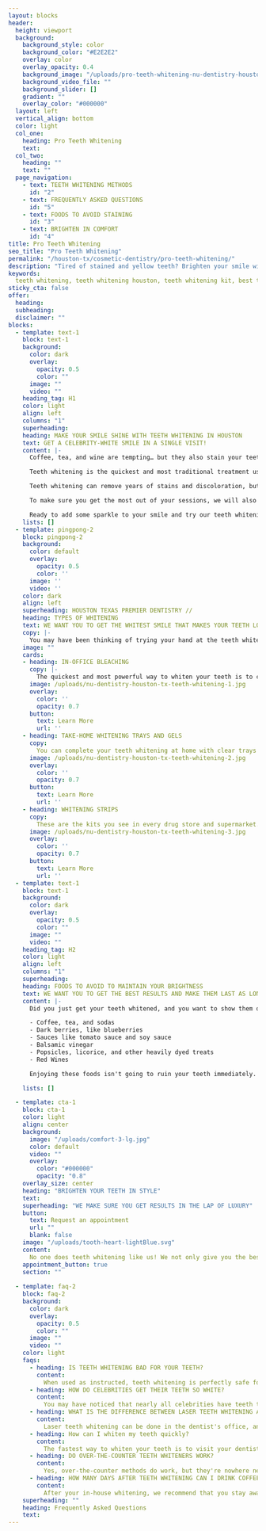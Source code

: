 ```yaml
---
layout: blocks
header:
  height: viewport
  background:
    background_style: color
    background_color: "#E2E2E2"
    overlay: color
    overlay_opacity: 0.4
    background_image: "/uploads/pro-teeth-whitening-nu-dentistry-houston-tx-hero.jpg"
    background_video_file: ""
    background_slider: []
    gradient: ""
    overlay_color: "#000000"
  layout: left
  vertical_align: bottom
  color: light
  col_one:
    heading: Pro Teeth Whitening 
    text: 
  col_two:
    heading: ""
    text: ""
  page_navigation:
    - text: TEETH WHITENING METHODS
      id: "2"
    - text: FREQUENTLY ASKED QUESTIONS
      id: "5"
    - text: FOODS TO AVOID STAINING
      id: "3"
    - text: BRIGHTEN IN COMFORT
      id: "4"      
title: Pro Teeth Whitening
seo_title: "Pro Teeth Whitening"
permalink: "/houston-tx/cosmetic-dentistry/pro-teeth-whitening/"
description: "Tired of stained and yellow teeth? Brighten your smile with dentist-recommended teeth whitening in Houston, TX. Come in or take home our professional-grade k..."
keywords:
  teeth whitening, teeth whitening houston, teeth whitening kit, best teeth whitening, professional teeth whitening, teeth whitening products, laser teeth whit...
sticky_cta: false
offer:
  heading: 
  subheading: 
  disclaimer: ""
blocks:
  - template: text-1
    block: text-1
    background:
      color: dark
      overlay:
        opacity: 0.5
        color: ""
      image: ""
      video: ""
    heading_tag: H1
    color: light
    align: left
    columns: "1"
    superheading: 
    heading: MAKE YOUR SMILE SHINE WITH TEETH WHITENING IN HOUSTON
    text: GET A CELEBRITY-WHITE SMILE IN A SINGLE VISIT!
    content: |-
      Coffee, tea, and wine are tempting… but they also stain your teeth. Here at Nu Dentistry, we know the best methods to regain your bright white smile with our in-house professional teeth whitening system! More advanced than over the counter treatments, our teeth whitening systems bring you longer-lasting and brighter results in less time!

      Teeth whitening is the quickest and most traditional treatment used in cosmetic dentistry, offering your smile an instant boost! Our non-invasive and effective whitening options include both an in-house teeth whitening treatment and take-home whitening trays.

      Teeth whitening can remove years of stains and discoloration, but it’s not a permanent solution. Depending on your lifestyle and habits, you may likely need additional whitening treatments in the future. However, your professional smile whitening results can last years longer than those with a take-home teeth whitening kit from the store.

      To make sure you get the most out of your sessions, we will also give you at-home care instructions and tips that will help you maintain and extend the lifespan of your bright smile.

      Ready to add some sparkle to your smile and try our teeth whitening systems? Call for a consultation today!
    lists: []
  - template: pingpong-2
    block: pingpong-2
    background:
      color: default
      overlay:
        opacity: 0.5
        color: ''
      image: ''
      video: ''
    color: dark
    align: left
    superheading: HOUSTON TEXAS PREMIER DENTISTRY //
    heading: TYPES OF WHITENING
    text: WE WANT YOU TO GET THE WHITEST SMILE THAT MAKES YOUR TEETH LOOK DECADES YOUNGER!
    copy: |- 
      You may have been thinking of trying your hand at the teeth whitening products you see at the store, but do they stand up to professional standards? These are the three best, dentist-recommended methods for whitening your teeth:
    image: ""
    cards:
    - heading: IN-OFFICE BLEACHING
      copy: |-
        The quickest and most powerful way to whiten your teeth is to come into our clinic for a professional bleaching. A gel or a plastic guard is used to protect your gums. We also offer laser whitening to better your results. At Nu Dentistry, we use the Beyond whitening system because we believe in giving you results that surpass your best expectations. Most patients only need one visit for treatment, and the entire process takes only 15 to 30 minutes.
      image: /uploads/nu-dentistry-houston-tx-teeth-whitening-1.jpg
      overlay:
        color: ''
        opacity: 0.7
      button:
        text: Learn More
        url: ''
    - heading: TAKE-HOME WHITENING TRAYS AND GELS
      copy: 
        You can complete your teeth whitening at home with clear trays tailored to you using impressions of your teeth. We'll prepare your teeth with a thorough dental cleaning before you start using the trays. We'll then provide you with the bleaching gel that you'll use for 1 to 2 weeks, depending on the results you want. This method takes more sessions to finish, but you'll get the same fantastic results as you would with in-office treatment.
      image: /uploads/nu-dentistry-houston-tx-teeth-whitening-2.jpg
      overlay:
        color: ''
        opacity: 0.7
      button:
        text: Learn More
        url: ''
    - heading: WHITENING STRIPS
      copy: 
        These are the kits you see in every drug store and supermarket. Each strip contains a gel similar to the custom trays you can get from your dentist, but the bleaching solution used is much weaker. Your results will be much more gradual, and you won't get the same level of brightness as professional methods.
      image: /uploads/nu-dentistry-houston-tx-teeth-whitening-3.jpg
      overlay:
        color: ''
        opacity: 0.7
      button:
        text: Learn More
        url: ''
  - template: text-1
    block: text-1
    background:
      color: dark
      overlay:
        opacity: 0.5
        color: ""
      image: ""
      video: ""
    heading_tag: H2
    color: light
    align: left
    columns: "1"
    superheading: 
    heading: FOODS TO AVOID TO MAINTAIN YOUR BRIGHTNESS
    text: WE WANT YOU TO GET THE BEST RESULTS AND MAKE THEM LAST AS LONG AS POSSIBLE!
    content: |-
      Did you just get your teeth whitened, and you want to show them off to the world? Great! Your teeth are looking younger than they have in more than a decade, and you should be proud of them. However, teeth whitening isn't a permanent solution, and the stains you had didn't come from nowhere. You have to be careful about what you eat. Eating or drinking foods that stain your teeth can reduce the longevity of your smile whitening, and leave you with results that last you months rather than years. Here are some food and drinks you should avoid:

      - Coffee, tea, and sodas
      - Dark berries, like blueberries
      - Sauces like tomato sauce and soy sauce
      - Balsamic vinegar
      - Popsicles, licorice, and other heavily dyed treats
      - Red Wines

      Enjoying these foods isn't going to ruin your teeth immediately. However, we do recommend that you stay away from them entirely for at least 48 hours after getting your teeth whitened professionally. Having these foods in moderation only as well as maintaining good dental hygiene are the best ways to keep your teeth shining.

    lists: []

  - template: cta-1
    block: cta-1
    color: light
    align: center
    background:
      image: "/uploads/comfort-3-lg.jpg"
      color: default
      video: ""
      overlay:
        color: "#000000"
        opacity: "0.8"
    overlay_size: center
    heading: "BRIGHTEN YOUR TEETH IN STYLE"
    text: 
    superheading: "WE MAKE SURE YOU GET RESULTS IN THE LAP OF LUXURY"
    button:
      text: Request an appointment
      url: ""
      blank: false
    image: "/uploads/tooth-heart-lightBlue.svg"
    content:
      No one does teeth whitening like us! We not only give you the best teeth whitening system around, but we make sure you’re having fun, too! Our sleek, private suites are equipped with two television screens fully fitted out with every streaming channel you could ever want, from Netflix and Hulu to YouTube and many others. Nu Dentistry is all about the patient’s experience, and our dentists want to make sure you’re never less than beyond happy with our service!
    appointment_button: true
    section: ""
    
  - template: faq-2
    block: faq-2
    background:
      color: dark
      overlay:
        opacity: 0.5
        color: ""
      image: ""
      video: ""
    color: light
    faqs:
      - heading: IS TEETH WHITENING BAD FOR YOUR TEETH?
        content:
          When used as instructed, teeth whitening is perfectly safe for your teeth! Going to your dentist for your whitening is much safer than generic over-the-counter whitening methods. At Nu Dentistry, we only use the best dentist-recommended teeth whitening systems available. We know what works best for your teeth, and we're dedicated to your complete smile satisfaction.
      - heading: HOW DO CELEBRITIES GET THEIR TEETH SO WHITE?
        content:
          You may have noticed that nearly all celebrities have teeth that almost seem to outshine the sun. That's because they routinely visit the dentist in-person for a regular smile whitening session. They also follow up with good dental hygiene and habits that preserve the brightness of their teeth as long as possible, such as staying away from soda and wine when they can. Some celebrities get veneers instead if they also want to change the look and shape of their teeth as well.
      - heading: WHAT IS THE DIFFERENCE BETWEEN LASER TEETH WHITENING AND BLEACHING?
        content:
          Laser teeth whitening can be done in the dentist's office, and a single treatment only takes 15-60 minutes. Within a single session, you'll start to see results, and you can take off years of stains in as little as four sessions. Bleaching can be done at home with fitted trays and are great for people with more sensitive teeth. They take more applications to finish your treatment, but they're also much more cost-efficient than laser whitening.
      - heading: How can I whiten my teeth quickly?
        content:
          The fastest way to whiten your teeth is to visit your dentist for an in-house whitening session. The whitening can be done after your routine dental cleaning and only takes 30 minutes to an hour to complete. By the time you leave our office, you'll find your smile shining 2 to 3 shades brighter.
      - heading: DO OVER-THE-COUNTER TEETH WHITENERS WORK?
        content:
          Yes, over-the-counter methods do work, but they're nowhere near as effective as if you went to a teeth whitening dentist. Their effects are more gradual, sometimes taking days or weeks for a visible difference. They also won't whiten your smile as much as professional systems.
      - heading: HOW MANY DAYS AFTER TEETH WHITENING CAN I DRINK COFFEE?
        content:
          After your in-house whitening, we recommend that you stay away from coffee and other dark, staining foods for at least 48 hours. Your teeth will be porous in the following days, meaning that they are especially vulnerable to staining. After this time, we recommend that you enjoy your coffee in moderation—it stained your teeth before, and it can do so again.
    superheading: ""
    heading: Frequently Asked Questions
    text: 
---
```

